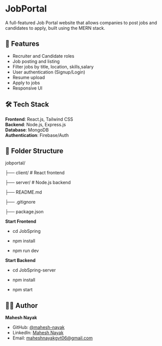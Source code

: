# JobPortal

A full-featured Job Portal website that allows companies to post jobs and candidates to apply, built using the MERN stack.

## 🚀 Features

- Recruiter and Candidate roles
- Job posting and listing
- Filter jobs by title, location, skills,salary
- User authentication (Signup/Login)
- Resume upload
- Apply to jobs
- Responsive UI

## 🛠️ Tech Stack

**Frontend**: React.js, Tailwind CSS  
**Backend**: Node.js, Express.js  
**Database**: MongoDB  
**Authentication**: Firebase/Auth



## 📁 Folder Structure

jobportal/

├── client/ # React frontend

├── server/ # Node.js backend

├── README.md

├── .gitignore

├── package.json



**Start Frontend**

- cd JobSpring

- npm install

- npm run dev



**Start Backend**

- cd JobSpring-server

- npm install

- npm start


## 🙋‍♂️ Author

**Mahesh Nayak**  
- GitHub: [@mahesh-nayak](https://github.com/mahesh-nayak53)  
- LinkedIn: [Mahesh Nayak](https://www.linkedin.com/in/mahesh-nayak-008159281/)  
- Email: maheshnayakgvt06@gmail.com

